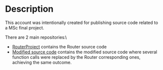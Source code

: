 # Description 

This account was intentionally created for publishing source code related to a MSc final project.

There are 2 main repositories:\ 
* [RouterProject](https://github.com/msc-antiplag/RouterProject) contains the Router source code
* [Modified source code](https://github.com/msc-antiplag/keepass-modifies-sources) contains the modified source code where several function calls were replaced by the Router corresponding ones, achieving the same outcome.
